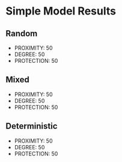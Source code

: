 # Simple Model Results

## Random

* PROXIMITY: 50
* DEGREE: 50
* PROTECTION: 50

## Mixed

* PROXIMITY: 50
* DEGREE: 50
* PROTECTION: 50

## Deterministic

* PROXIMITY: 50
* DEGREE: 50
* PROTECTION: 50


